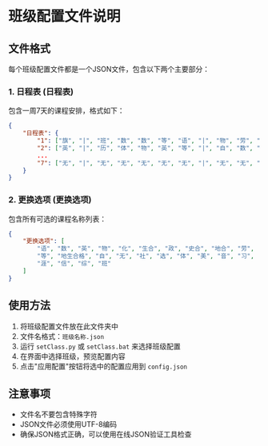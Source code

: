 # 班级配置文件说明

## 文件格式
每个班级配置文件都是一个JSON文件，包含以下两个主要部分：

### 1. 日程表 (日程表)
包含一周7天的课程安排，格式如下：
```json
{
    "日程表": {
        "1": ["旗", "|", "班", "数", "数", "等", "语", "|", "物", "劳", "英", "化", "政", "|", "自", "自"],
        "2": ["英", "|", "历", "体", "物", "英", "等", "|", "自", "数", "化", "语", "政", "|", "自", "自"],
        ...
        "7": ["无", "|", "无", "无", "无", "无", "无", "|", "无", "无", "无", "无", "无", "|", "无", "无"]
    }
}
```

### 2. 更换选项 (更换选项)
包含所有可选的课程名称列表：
```json
{
    "更换选项": [
        "语", "数", "英", "物", "化", "生合", "政", "史合", "地合", "劳", 
        "等", "地生合格", "自", "无", "社", "选", "体", "美", "音", "习", 
        "涯", "信", "综", "班"
    ]
}
```

## 使用方法
1. 将班级配置文件放在此文件夹中
2. 文件名格式：`班级名称.json`
3. 运行 `setClass.py` 或 `setClass.bat` 来选择班级配置
4. 在界面中选择班级，预览配置内容
5. 点击"应用配置"按钮将选中的配置应用到 `config.json`

## 注意事项
- 文件名不要包含特殊字符
- JSON文件必须使用UTF-8编码
- 确保JSON格式正确，可以使用在线JSON验证工具检查

